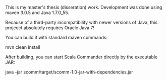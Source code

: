 This is my master's thesis (disseration) work. Development was done using maven 3.0.5 and Java 1.7.0_55.

Because of a third-party incompatibility with newer versions of Java, this projecct absolutely requires Oracle Java 7!

You can build it with standard maven commands:

mvn clean install

After building, you can start Scala Commander directly by the executable JAR:

java -jar scomm/target/scomm-1.0-jar-with-dependencies.jar

